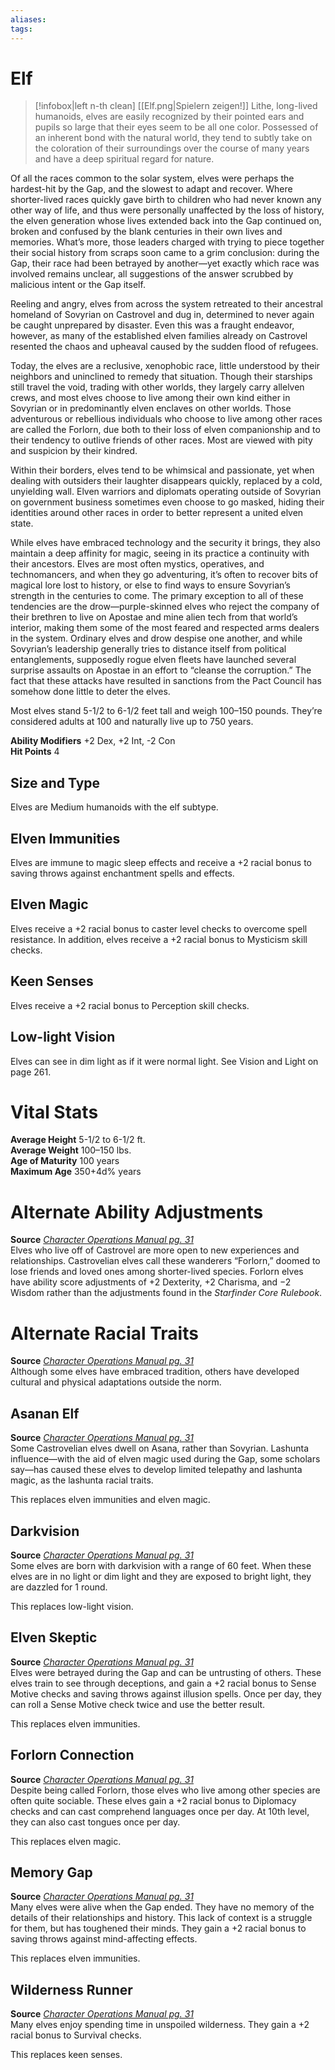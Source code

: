 ```yaml
---
aliases: 
tags: 
---
```


# Elf

> [!infobox|left n-th clean]
>  [[Elf.png|Spielern zeigen!]]
> Lithe, long-lived humanoids, elves are easily recognized by their pointed ears and pupils so large that their eyes seem to be all one color. Possessed of an inherent bond with the natural world, they tend to subtly take on the coloration of their surroundings over the course of many years and have a deep spiritual regard for nature.  
  
Of all the races common to the solar system, elves were perhaps the hardest-hit by the Gap, and the slowest to adapt and recover. Where shorter-lived races quickly gave birth to children who had never known any other way of life, and thus were personally unaffected by the loss of history, the elven generation whose lives extended back into the Gap continued on, broken and confused by the blank centuries in their own lives and memories. What’s more, those leaders charged with trying to piece together their social history from scraps soon came to a grim conclusion: during the Gap, their race had been betrayed by another—yet exactly which race was involved remains unclear, all suggestions of the answer scrubbed by malicious intent or the Gap itself.  
  
Reeling and angry, elves from across the system retreated to their ancestral homeland of Sovyrian on Castrovel and dug in, determined to never again be caught unprepared by disaster. Even this was a fraught endeavor, however, as many of the established elven families already on Castrovel resented the chaos and upheaval caused by the sudden flood of refugees.  
  
Today, the elves are a reclusive, xenophobic race, little understood by their neighbors and uninclined to remedy that situation. Though their starships still travel the void, trading with other worlds, they largely carry allelven crews, and most elves choose to live among their own kind either in Sovyrian or in predominantly elven enclaves on other worlds. Those adventurous or rebellious individuals who choose to live among other races are called the Forlorn, due both to their loss of elven companionship and to their tendency to outlive friends of other races. Most are viewed with pity and suspicion by their kindred.  
  
Within their borders, elves tend to be whimsical and passionate, yet when dealing with outsiders their laughter disappears quickly, replaced by a cold, unyielding wall. Elven warriors and diplomats operating outside of Sovyrian on government business sometimes even choose to go masked, hiding their identities around other races in order to better represent a united elven state.  
  
While elves have embraced technology and the security it brings, they also maintain a deep affinity for magic, seeing in its practice a continuity with their ancestors. Elves are most often mystics, operatives, and technomancers, and when they go adventuring, it’s often to recover bits of magical lore lost to history, or else to find ways to ensure Sovyrian’s strength in the centuries to come. The primary exception to all of these tendencies are the drow—purple-skinned elves who reject the company of their brethren to live on Apostae and mine alien tech from that world’s interior, making them some of the most feared and respected arms dealers in the system. Ordinary elves and drow despise one another, and while Sovyrian’s leadership generally tries to distance itself from political entanglements, supposedly rogue elven fleets have launched several surprise assaults on Apostae in an effort to “cleanse the corruption.” The fact that these attacks have resulted in sanctions from the Pact Council has somehow done little to deter the elves.  
  
Most elves stand 5-1/2 to 6-1/2 feet tall and weigh 100–150 pounds. They’re considered adults at 100 and naturally live up to 750 years.  
  
**Ability Modifiers** +2 Dex, +2 Int, -2 Con  
**Hit Points** 4

## Size and Type

Elves are Medium humanoids with the elf subtype.  

## Elven Immunities

Elves are immune to magic sleep effects and receive a +2 racial bonus to saving throws against enchantment spells and effects.  

## Elven Magic

Elves receive a +2 racial bonus to caster level checks to overcome spell resistance. In addition, elves receive a +2 racial bonus to Mysticism skill checks.  

## Keen Senses

Elves receive a +2 racial bonus to Perception skill checks.  

## Low-light Vision

Elves can see in dim light as if it were normal light. See Vision and Light on page 261.

# Vital Stats

**Average Height** 5-1/2 to 6-1/2 ft.  
**Average Weight** 100–150 lbs.  
**Age of Maturity** 100 years  
**Maximum Age** 350+4d% years

# Alternate Ability Adjustments

**Source** [_Character Operations Manual pg. 31_](https://paizo.com/products/btq01yef?Starfinder-Character-Operations-Manual)  
Elves who live off of Castrovel are more open to new experiences and relationships. Castrovelian elves call these wanderers “Forlorn,” doomed to lose friends and loved ones among shorter-lived species. Forlorn elves have ability score adjustments of +2 Dexterity, +2 Charisma, and −2 Wisdom rather than the adjustments found in the _Starfinder Core Rulebook_.

# Alternate Racial Traits

**Source** [_Character Operations Manual pg. 31_](https://paizo.com/products/btq01yef?Starfinder-Character-Operations-Manual)  
Although some elves have embraced tradition, others have developed cultural and physical adaptations outside the norm.

## Asanan Elf

**Source** [_Character Operations Manual pg. 31_](https://paizo.com/products/btq01yef?Starfinder-Character-Operations-Manual)  
Some Castrovelian elves dwell on Asana, rather than Sovyrian. Lashunta influence—with the aid of elven magic used during the Gap, some scholars say—has caused these elves to develop limited telepathy and lashunta magic, as the lashunta racial traits.  
  
This replaces elven immunities and elven magic.

## Darkvision

**Source** [_Character Operations Manual pg. 31_](https://paizo.com/products/btq01yef?Starfinder-Character-Operations-Manual)  
Some elves are born with darkvision with a range of 60 feet. When these elves are in no light or dim light and they are exposed to bright light, they are dazzled for 1 round.  
  
This replaces low-light vision.

## Elven Skeptic

**Source** [_Character Operations Manual pg. 31_](https://paizo.com/products/btq01yef?Starfinder-Character-Operations-Manual)  
Elves were betrayed during the Gap and can be untrusting of others. These elves train to see through deceptions, and gain a +2 racial bonus to Sense Motive checks and saving throws against illusion spells. Once per day, they can roll a Sense Motive check twice and use the better result.  
  
This replaces elven immunities.

## Forlorn Connection

**Source** [_Character Operations Manual pg. 31_](https://paizo.com/products/btq01yef?Starfinder-Character-Operations-Manual)  
Despite being called Forlorn, those elves who live among other species are often quite sociable. These elves gain a +2 racial bonus to Diplomacy checks and can cast comprehend languages once per day. At 10th level, they can also cast tongues once per day.  
  
This replaces elven magic.

## Memory Gap

**Source** [_Character Operations Manual pg. 31_](https://paizo.com/products/btq01yef?Starfinder-Character-Operations-Manual)  
Many elves were alive when the Gap ended. They have no memory of the details of their relationships and history. This lack of context is a struggle for them, but has toughened their minds. They gain a +2 racial bonus to saving throws against mind-affecting effects.  
  
This replaces elven immunities.

## Wilderness Runner

**Source** [_Character Operations Manual pg. 31_](https://paizo.com/products/btq01yef?Starfinder-Character-Operations-Manual)  
Many elves enjoy spending time in unspoiled wilderness. They gain a +2 racial bonus to Survival checks.  
  
This replaces keen senses.
